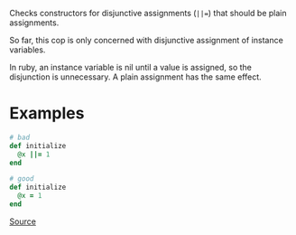 
Checks constructors for disjunctive assignments (`||=`) that should
be plain assignments.

So far, this cop is only concerned with disjunctive assignment of
instance variables.

In ruby, an instance variable is nil until a value is assigned, so the
disjunction is unnecessary. A plain assignment has the same effect.

# Examples

```ruby
# bad
def initialize
  @x ||= 1
end

# good
def initialize
  @x = 1
end
```

[Source](http://www.rubydoc.info/gems/rubocop/RuboCop/Cop/Lint/DisjunctiveAssignmentInConstructor)